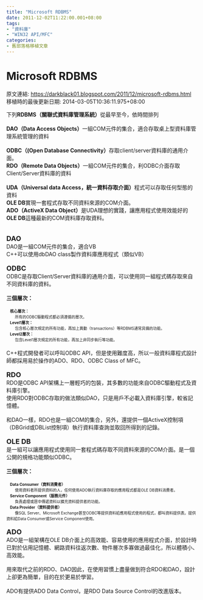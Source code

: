 ```yaml
---
title: "Microsoft RDBMS"
date: 2011-12-02T11:22:00.001+08:00
tags: 
- "資料庫"
- "WIN32 API/MFC"
categories:
- 舊部落格移植文章
---
```


# Microsoft RDBMS

原文連結: https://darkblack01.blogspot.com/2011/12/microsoft-rdbms.html
移植時的最後更新日期: 2014-03-05T10:36:11.975+08:00

下列<b>RDBMS（關聯式資料庫管理系統）</b>從最早至今，依時間排列<br /><br /><b>DAO（Data Access Objects）</b>一組COM元件的集合，適合存取桌上型資料庫管理系統管理的資料<br /><br /><b>ODBC（(Open Database Connectivity）</b>存取client/server資料庫的通用介面。<br /><b>RDO（Remote Data Objects）</b>一組COM元件的集合，利ODBC介面存取Client/Server資料庫的資料<br /><br /><b>UDA（Universal data Access，統一資料存取介面）</b>程式可以存取任何型態的資料<br /><b>OLE DB</b>實現一套程式存取不同資料來源的COM介面。<br /><b>ADO（ActiveX Data Object）</b>是UDA理想的實踐，讓應用程式使用效能好的<b>OLE DB</b>這種最新的COM資料庫存取資料。<br /><a name='more'></a><br /><br /><b><span class="Apple-style-span" style="font-size: large;">DAO</span></b><br />DAO是一組COM元件的集合，適合VB<br />C++可以使用dbDAO class製作資料庫應用程式（類似VB）<br /><br /><b><span class="Apple-style-span" style="font-size: large;">ODBC</span></b><br />ODBC是存取Client/Server資料庫的通用介面，可以使用同一組程式碼存取來自不同資料庫的資料。<br /><br /><b>三個層次：</b><br /><b><br /></b><b><span class="Apple-style-span" style="font-size: x-small;">&nbsp; &nbsp; 核心層次：</span></b><br /><span class="Apple-style-span" style="font-size: x-small;">&nbsp; &nbsp; &nbsp; &nbsp; 所有的ODBC驅動程式都必須遵循的層次。</span><br /><b><span class="Apple-style-span" style="font-size: x-small;">&nbsp; &nbsp; Level1層次：</span></b><br /><span class="Apple-style-span" style="font-size: x-small;">&nbsp; &nbsp; &nbsp; &nbsp; 包含核心層次規定的所有功能，再加上異動（transactions）等RDBMS通常具備的功能。</span><br /><b><span class="Apple-style-span" style="font-size: x-small;">&nbsp; &nbsp; Level2層次：</span></b><br /><span class="Apple-style-span" style="font-size: x-small;">&nbsp; &nbsp; &nbsp; &nbsp; 包含Level1層次規定的所有功能，再加上非同步執行等功能。</span><br /><br />C++程式開發者可以呼叫ODBC API，但是使用難度高，所以一般資料庫程式設計師都採用易於操作的ADO、RDO、ODBC Class of MFC。<br /><br /><span class="Apple-style-span" style="font-size: large;"><b>RDO</b></span><br />RDO是ODBC API架構上一層輕巧的包裝，其多數的功能來自ODBC驅動程式及資料庫引擎。<br />使用RDO對ODBC存取的做法類似DAO，只是用戶不必載入資料庫引擎，較省記憶體。<br /><br />和DAO一樣，RDO也是一組COM的集合，另外，還提供一個ActiveX控制項（DBGrid或DBList控制項）執行資料庫查詢並取回所得到的記錄。<br /><br /><span class="Apple-style-span" style="font-size: large;"><b>OLE DB</b></span><br />是一組可以讓應用程式使用同一套程式碼存取不同資料來源的COM介面。是一個公開的規格功能類似ODBC。<br /><br /><b>三個層次：</b><br /><br /><span class="Apple-style-span" style="font-size: x-small;"><b>&nbsp; &nbsp; Data Consumer（資料消費者）</b></span><br /><span class="Apple-style-span" style="font-size: x-small;">&nbsp; &nbsp; &nbsp; &nbsp; 使用資料者所提供資料的人，任何使用ADO執行資料庫存取的應用程式都是OLE DB資料消費者。</span><br /><span class="Apple-style-span" style="font-size: x-small;"><b>&nbsp; &nbsp; Service Component（服務元件）</b></span><br /><span class="Apple-style-span" style="font-size: x-small;">&nbsp; &nbsp; &nbsp; &nbsp; 負責處理或居中傳遞資料以擴充資料提供者的功能。</span><br /><span class="Apple-style-span" style="font-size: x-small;"><b>&nbsp; &nbsp; Data Provider（資料提供者）</b></span><br /><span class="Apple-style-span" style="font-size: x-small;">&nbsp; &nbsp; &nbsp; &nbsp; 像SQL Server、Microsoft Exchange甚至ODBC等提供資料給應用程式使用的程式，都叫資料提供表。提供資料給Data Consumer或Service Component使用。</span><br /><br /><span class="Apple-style-span" style="font-size: large;"><b>ADO</b></span><br />ADO是一組架構在OLE DB介面上的高效能、容易使用的應用程式介面，於設計時已對於佔用記憶體、網路資料往返次數、物件層次多寡做過最佳化，所以體積小、高效能。<br /><br />用來取代之前的RDO、DAO因此，在使用習慣上盡量做到符合RDO和DAO，設計上卻更為簡單，目的在於更易於學習。<br /><br />ADO有提供ADO Data Control，是RDO Data Source Control的改進版本。
